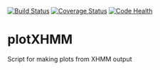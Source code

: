 [![Build Status](https://travis-ci.org/micknudsen/plotXHMM.svg?branch=master)](https://travis-ci.org/micknudsen/plotXHMM) [![Coverage Status](https://coveralls.io/repos/github/micknudsen/plotXHMM/badge.svg?branch=master)](https://coveralls.io/github/micknudsen/plotXHMM?branch=master) [![Code Health](https://landscape.io/github/micknudsen/plotXHMM/master/landscape.svg?style=flat)](https://landscape.io/github/micknudsen/plotXHMM/master)

# plotXHMM
Script for making plots from XHMM output
